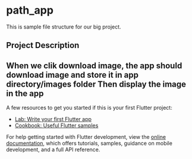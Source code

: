 # path_app

This is sample file structure for our big project.

## Project Description
When we clik download image, the app should download image and store it in app directory/images folder 
Then display the image in the app
--------



A few resources to get you started if this is your first Flutter project:

- [Lab: Write your first Flutter app](https://docs.flutter.dev/get-started/codelab)
- [Cookbook: Useful Flutter samples](https://docs.flutter.dev/cookbook)

For help getting started with Flutter development, view the
[online documentation](https://docs.flutter.dev/), which offers tutorials,
samples, guidance on mobile development, and a full API reference.
